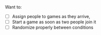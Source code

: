 Want to:

- [ ] Assign people to games as they arrive,
- [ ] Start a game as soon as two people join it
- [ ] Randomize properly between conditions
